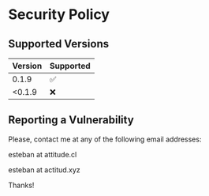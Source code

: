# Security Policy

## Supported Versions

| Version | Supported          |
| ------- | ------------------ |
| 0.1.9   | :white_check_mark: |
| <0.1.9  | :x:                |

## Reporting a Vulnerability

Please, contact me at any of the following email addresses:

esteban at attitude.cl

esteban at actitud.xyz

Thanks!
